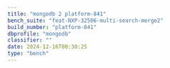 ```yaml
---
title: "mongodb 2 platform-841"
bench_suite: "feat-NXP-32506-multi-search-merge2"
build_number: "platform-841"
dbprofile: "mongodb"
classifier: ""
date: 2024-12-16T08:30:25
type: "bench"
---
```

